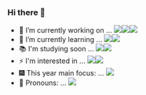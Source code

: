 ### Hi there 👋


- 🔭 I’m currently working on ... <img src="https://img.shields.io/badge/Java-black?style=flat&logo=CoffeeScript&logoColor=brown"/><img src="https://img.shields.io/badge/Spring-black?style=flat&logo=Spring&logoColor=#6DB33F"/><img src="https://img.shields.io/badge/RDBMS-black?style=flat&logo=Amazon RDS&logoColor=#527FFF"/>
- 🌱 I’m currently learning ... <img src="https://img.shields.io/badge/Spring-black?style=flat&logo=Spring&logoColor=#6DB33F"/><img src="https://img.shields.io/badge/SQL-black?style=flat&logo=Solid&logoColor=grey"/>
- 📚 I'm studying soon ... <img src="https://img.shields.io/badge/MySQL-black?style=flat&logo=MySQL&logoColor=#4479A1"/><img src="https://img.shields.io/badge/Hibernate-black?style=flat&logo=Hibernate&logoColor=#59666C"/>
- ⚡ I'm interested in ... <img src="https://img.shields.io/badge/OOP-black?style=flat&logo=Co-op&logoColor=orange"/><img src="https://img.shields.io/badge/PP-black?style=flat&logo=Instructure&logoColor=blue"/>
- 🎆 This year main focus: ... <img src="https://img.shields.io/badge/Consistency-black?style=flat&logo=Deno&logoColor=yellow"/>
- 👾 Pronouns: ... <img src="https://img.shields.io/badge/Hard_Worker-black?style=flat&logo=CodeIgniter&logoColor=red"/>

